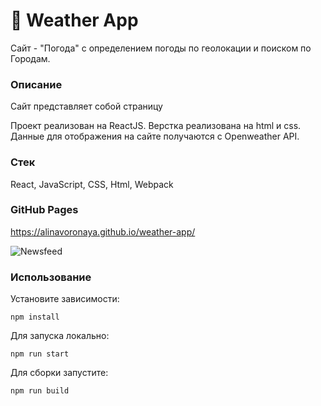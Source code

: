 # 🚀 Weather App

Сайт - "Погода" с определением погоды по геолокации и поиском по Городам.


### Описание
Сайт представляет собой страницу 

Проект реализован на ReactJS. Верстка реализована на  html и css. Данные для отображения на сайте получаются с Openweather API.

### Стек
React, JavaScript, CSS, Html, Webpack

### GitHub Pages
https://alinavoronaya.github.io/weather-app/

![Newsfeed](https://user-images.githubusercontent.com/87168061/195973506-c997ba98-8d99-4795-b91d-2b9d43cc065a.jpg)

### Использование

Установите зависимости:
```
npm install
```
Для запуска локально:
```
npm run start
```
Для сборки запустите:
```
npm run build
```

